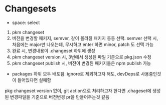 # Changesets

- space: select

1. pkm changeset
2. 버전을 변경할 패키지, semver, 같이 올려질 패키지 등등 선택. semver 선택 시, 처음에는 major만 나오는데, 무시하고 enter 하면 minor, patch 도 선택 가능
3. 완료 시, 변경내용이 .changeset 하위에 생성
4. pkm changeset version 시, 3번에서 생성된 파일 기준으로 pkg.json 수정
5. pkm changeset publish 시, 버전이 변경된 패키지들은 npm publish 가능
  - packages 하위 모두 배포됨. ignore로 제외하고자 해도, devDeps로 사용중인것이 들어있다면 실패함

pkg changeset version 없이, git action으로 처리하고자 한다면 .chageset에 생성된 변경파일을 기준으로 버전변경 pr을 만들어주는것 같음